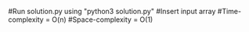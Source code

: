 #Run solution.py using "python3 solution.py"
#Insert input array
#Time-complexity = O(n)
#Space-complexity = O(1)
